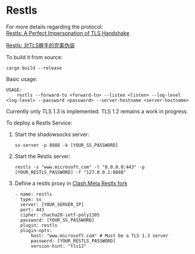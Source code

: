 # Restls

For more details regarding the protocol:  
[Restls: A Perfect Impersonation of TLS Handshake](./Restls%3A%20A%20Perfect%20Impersonation%20of%20TLS%20Handshake.md)

[Restls: 对TLS握手的完美伪装](./Restls%3A%20%E5%AF%B9TLS%E6%8F%A1%E6%89%8B%E7%9A%84%E5%AE%8C%E7%BE%8E%E4%BC%AA%E8%A3%85.md)

To build it from source:

```
cargo build --release
```

Basic usage:
```
USAGE:
    restls --forward-to <forward-to> --listen <listen> --log-level <log-level> --password <password> --server-hostname <server-hostname>
```

Currently only TLS 1.3 is implemented. TLS 1.2 remains a work in progress.

To deploy a Restls Service:
1. Start the shadowsocks server:
    ```
    ss-server -p 8888 -k [YOUR_SS_PASSWORD]
    ```
2. Start the Restls server:
   ```
   restls -s "www.microsoft.com" -l "0.0.0.0:443" -p [YOUR_RESTLS_PASSWORD] -f "127.0.0.1:8888"
   ```
3. Define a restls proxy in [Clash.Meta Restls fork](https://github.com/3andne/Clash.Meta#restls)
   ```
   - name: restls
     type: ss
     server: [YOUR_SERVER_IP]
     port: 443
     cipher: chacha20-ietf-poly1305
     password: [YOUR_SS_PASSWORD]
     plugin: restls
     plugin-opts:
         host: "www.microsoft.com" # Must be a TLS 1.3 server
         password: [YOUR_RESTLS_PASSWORD]
         version-hint: "tls13"
   ```